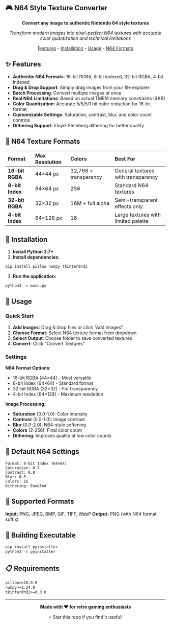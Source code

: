 
## 🎮 N64 Style Texture Converter
<div align="center">




**Convert any image to authentic Nintendo 64 style textures**

*Transform modern images into pixel-perfect N64 textures with accurate color quantization and technical limitations*

[Features](#-features) -  [Installation](#-installation) -  [Usage](#-usage) -  [N64 Formats](#-n64-texture-formats)

</div>

## ✨ Features

- **Authentic N64 Formats**: 16-bit RGBA, 8-bit indexed, 32-bit RGBA, 4-bit indexed
- **Drag \& Drop Support**: Simply drag images from your file explorer
- **Batch Processing**: Convert multiple images at once
- **Real N64 Limitations**: Based on actual TMEM memory constraints (4KB)
- **Color Quantization**: Accurate 5/5/5/1 bit color reduction for 16-bit format
- **Customizable Settings**: Saturation, contrast, blur, and color count controls
- **Dithering Support**: Floyd-Steinberg dithering for better quality


## 🎨 N64 Texture Formats

| Format | Max Resolution | Colors | Best For |
| :-- | :-- | :-- | :-- |
| **16-bit RGBA** | 44×44 px | 32,768 + transparency | General textures with transparency |
| **8-bit Index** | 64×64 px | 256 | Standard N64 textures |
| **32-bit RGBA** | 32×32 px | 16M + full alpha | Semi-transparent effects only |
| **4-bit Index** | 64×128 px | 16 | Large textures with limited palette |

## 🚀 Installation

1. **Install Python 3.7+**
2. **Install dependencies:**
```bash
pip install pillow numpy tkinterdnd2
```

3. **Run the application:**
```bash
python3 -m main.py
```


## 📖 Usage

### Quick Start

1. **Add Images**: Drag \& drop files or click "Add Images"
2. **Choose Format**: Select N64 texture format from dropdown
3. **Select Output**: Choose folder to save converted textures
4. **Convert**: Click "Convert Textures"

### Settings

**N64 Format Options:**

- 16-bit RGBA (44×44) - Most versatile
- 8-bit Index (64×64) - Standard format
- 32-bit RGBA (32×32) - For transparency
- 4-bit Index (64×128) - Maximum resolution

**Image Processing:**

- **Saturation** (0.0-1.0): Color intensity
- **Contrast** (0.0-1.0): Image contrast
- **Blur** (0.0-2.0): N64-style softening
- **Colors** (2-256): Final color count
- **Dithering**: Improves quality at low color counts


## 🎯 Default N64 Settings

```
Format: 8-bit Index (64×64)
Saturation: 0.7
Contrast: 0.8
Blur: 0.5
Colors: 16
Dithering: Enabled
```


## 📁 Supported Formats

**Input:** PNG, JPEG, BMP, GIF, TIFF, WebP
**Output:** PNG (with N64 format suffix)

## 🔧 Building Executable

```bash
pip install pyinstaller
python3 -m pyinstaller
```


## 📋 Requirements

```txt
pillow>=10.0.0
numpy>=1.24.0
tkinterdnd2>=0.3.0
```


***

<div align="center">

**Made with ❤️ for retro gaming enthusiasts**

⭐ Star this repo if you find it useful!

</div>

